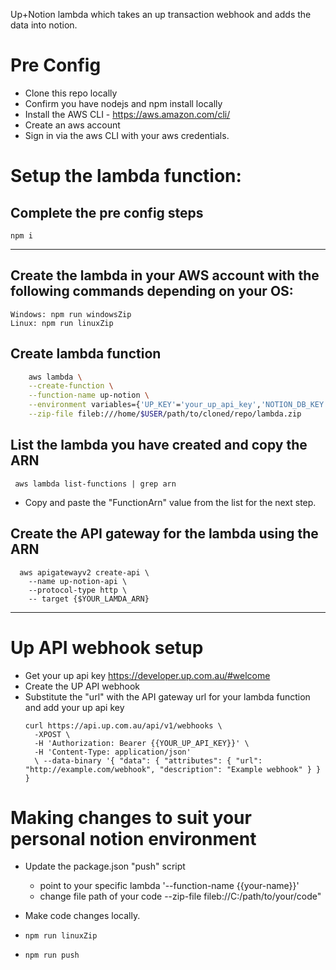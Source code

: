 Up+Notion lambda which takes an up transaction webhook and adds the data into notion.

# Pre Config

- Clone this repo locally
- Confirm you have nodejs and npm install locally
- Install the AWS CLI - https://aws.amazon.com/cli/
- Create an aws account
- Sign in via the aws CLI with your aws credentials.

# Setup the lambda function:

## Complete the pre config steps
  ```npm i```

----------------------
## Create the lambda in your AWS account with the following commands depending on your OS:
    Windows: npm run windowsZip
    Linux: npm run linuxZip

## Create lambda function
```bash 
    aws lambda \
    --create-function \
    --function-name up-notion \
    --environment variables={'UP_KEY'='your_up_api_key','NOTION_DB_KEY'='your_notion_db_page'NOTION_API_KEY='your_notion_api_key' \
    --zip-file fileb:///home/$USER/path/to/cloned/repo/lambda.zip
```

## List the lambda you have created and copy the ARN

``` aws lambda list-functions | grep arn```
- Copy and paste the "FunctionArn" value from the list for the next step.

## Create the API gateway for the lambda using the ARN
```
  aws apigatewayv2 create-api \ 
    --name up-notion-api \
    --protocol-type http \ 
    -- target {$YOUR_LAMDA_ARN}
```

-----------------------
# Up API webhook setup

- Get your up api key https://developer.up.com.au/#welcome
- Create the UP API webhook
- Substitute the "url" with the API gateway url for your lambda function and add your up api key
  ```
  curl https://api.up.com.au/api/v1/webhooks \ 
    -XPOST \ 
    -H 'Authorization: Bearer {{YOUR_UP_API_KEY}}' \ 
    -H 'Content-Type: application/json' 
    \ --data-binary '{ "data": { "attributes": { "url": "http://example.com/webhook", "description": "Example webhook" } } }
  ```

# Making changes to suit your personal notion environment

- Update the package.json "push" script
  - point to your specific lambda '--function-name {{your-name}}'
  - change file path of your code --zip-file fileb://C:/path/to/your/code"

- Make code changes locally.
- ```npm run linuxZip```
- ```npm run push```
